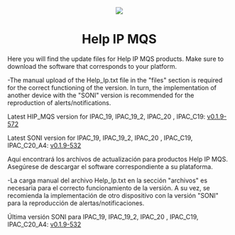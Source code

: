<p align="center">
  <img src="https://surix.net/images/logo-scrolled.png" />
</p>

# <h1 align="center">Help IP MQS</h1>

Here you will find the update files for Help IP MQS products. Make sure to download the software that corresponds to your platform.

-The manual upload of the Help_Ip.txt file in the "files" section is required for the correct functioning of the version. In turn, the implementation of another device with the "SONI" version is recommended for the reproduction of alerts/notifications.

Latest HIP_MQS version for IPAC_19, IPAC_19_2, IPAC_20 , IPAC_C19: [v0.1.9-572](https://github.com/surixArg/help_ip/tree/main/HIP_MQS/v0.1.9-572)

Latest SONI version for IPAC_19, IPAC_19_2, IPAC_20 , IPAC_C19, IPAC_C20_A4: [v0.1.9-532](https://github.com/surixArg/help_ip/tree/main/HIP_MQS/v0.1.9-572/SONI/v0.1.9-532_SONI)

Aquí encontrará los archivos de actualización para productos Help IP MQS. Asegúrese de descargar el software correspondiente a su plataforma.

-La carga manual del archivo Help_Ip.txt en la sección "archivos" es necesaria para el correcto funcionamiento de la versión. A su vez, se recomienda la implementación de otro dispositivo con la versión "SONI" para la reproducción de alertas/notificaciones.

Última versión SONI para IPAC_19, IPAC_19_2, IPAC_20 , IPAC_C19, IPAC_C20_A4: [v0.1.9-532](https://github.com/surixArg/help_ip/tree/main/HIP_MQS/v0.1.9-572/SONI/v0.1.9-532_SONI)
